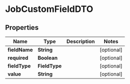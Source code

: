 

# JobCustomFieldDTO


## Properties

| Name | Type | Description | Notes |
|------------ | ------------- | ------------- | -------------|
|**fieldName** | **String** |  |  [optional] |
|**required** | **Boolean** |  |  [optional] |
|**fieldType** | **FieldType** |  |  [optional] |
|**value** | **String** |  |  [optional] |



